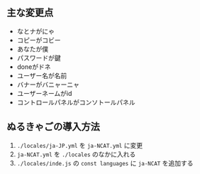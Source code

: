 ## 主な変更点
- なとナがにゃ
- コピーがコビー
- あなたが僕
- パスワードが鍵
- doneがドネ
- ユーザー名が名前
- バナーがバニャーニャ
- ユーザーネームがid
- コントロールパネルがコンソトールパネル

## ぬるきゃごの導入方法
1. `./locales/ja-JP.yml` を `ja-NCAT.yml` に変更
2. `ja-NCAT.yml` を `./locales` のなかに入れる
3. `./locales/inde.js` の `const languages` に `ja-NCAT` を追加する
